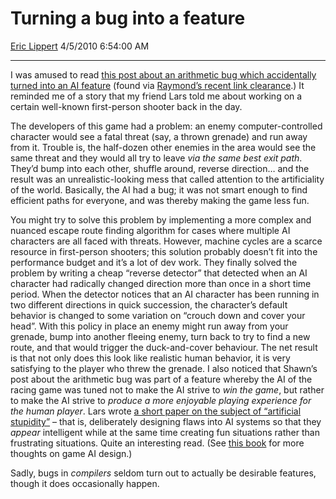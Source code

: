 # Turning a bug into a feature

[Eric Lippert](https://social.msdn.microsoft.com/profile/Eric%20Lippert) 4/5/2010 6:54:00 AM

-----

I was amused to read [this post about an arithmetic bug which accidentally turned into an AI feature](http://blogs.msdn.com/shawnhar/archive/2009/12/29/bug-or-feature.aspx) (found via [Raymond’s recent link clearance](http://blogs.msdn.com/oldnewthing/archive/2010/03/31/9987780.aspx).) It reminded me of a story that my friend Lars told me about working on a certain well-known first-person shooter back in the day.

The developers of this game had a problem: an enemy computer-controlled character would see a fatal threat (say, a thrown grenade) and run away from it. Trouble is, the half-dozen other enemies in the area would see the same threat and they would all try to leave *via the same best exit path*. They’d bump into each other, shuffle around, reverse direction… and the result was an unrealistic-looking mess that called attention to the artificiality of the world. Basically, the AI had a bug; it was not smart enough to find efficient paths for everyone, and was thereby making the game less fun.

You might try to solve this problem by implementing a more complex and nuanced escape route finding algorithm for cases where multiple AI characters are all faced with threats. However, machine cycles are a scarce resource in first-person shooters; this solution probably doesn’t fit into the performance budget and it’s a lot of dev work. They finally solved the problem by writing a cheap “reverse detector” that detected when an AI character had radically changed direction more than once in a short time period. When the detector notices that an AI character has been running in two different directions in quick succession, the character’s default behavior is changed to some variation on “crouch down and cover your head”. With this policy in place an enemy might run away from your grenade, bump into another fleeing enemy, turn back to try to find a new route, and that would trigger the duck-and-cover behaviour. The net result is that not only does this look like realistic human behavior, it is very satisfying to the player who threw the grenade. I also noticed that Shawn’s post about the arithmetic bug was part of a feature whereby the AI of the racing game was tuned not to make the AI strive to *win the game*, but rather to make the AI strive to *produce a more enjoyable playing experience for the human player*. Lars wrote [a short paper on the subject of “artificial stupidity”](http://lars.liden.cc/Publications/Downloads/2003_AIWisdom.pdf) – that is, deliberately designing flaws into AI systems so that they *appear* intelligent while at the same time creating fun situations rather than frustrating situations. Quite an interesting read. (See [this book](http://www.amazon.com/gp/product/1584502894) for more thoughts on game AI design.)

Sadly, bugs in *compilers* seldom turn out to actually be desirable features, though it does occasionally happen.

